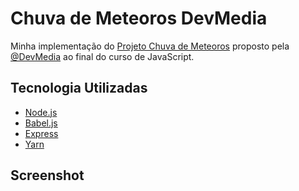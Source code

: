 # Chuva de Meteoros DevMedia

Minha implementação do [Projeto Chuva de Meteoros](https://www.devmedia.com.br/javascript/Construindo-projeto-completo) proposto pela [@DevMedia](https://github.com/DevMedia) ao final do curso de JavaScript.

## Tecnologia Utilizadas
- [Node.js](https://nodejs.org/en/)
- [Babel.js](https://babeljs.io/)
- [Express](https://expressjs.com/pt-br/)
- [Yarn](https://yarnpkg.com/)

## Screenshot

